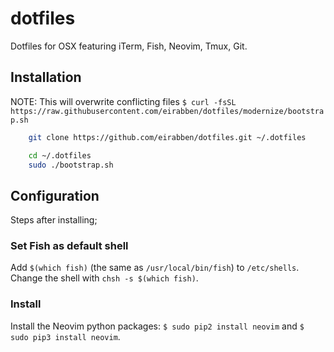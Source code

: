 # dotfiles

Dotfiles for OSX featuring iTerm, Fish, Neovim, Tmux, Git.

## Installation
NOTE: This will overwrite conflicting files
`$ curl -fsSL https://raw.githubusercontent.com/eirabben/dotfiles/modernize/bootstrap.sh`

```bash
	git clone https://github.com/eirabben/dotfiles.git ~/.dotfiles

	cd ~/.dotfiles
	sudo ./bootstrap.sh
```

## Configuration
Steps after installing;

### Set Fish as default shell
Add `$(which fish)` (the same as `/usr/local/bin/fish`) to `/etc/shells`.
Change the shell with `chsh -s $(which fish)`.

### Install
Install the Neovim python packages: `$ sudo pip2 install neovim` and `$ sudo pip3 install neovim`.

